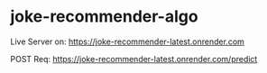 # joke-recommender-algo

Live Server on: https://joke-recommender-latest.onrender.com

POST Req: https://joke-recommender-latest.onrender.com/predict

